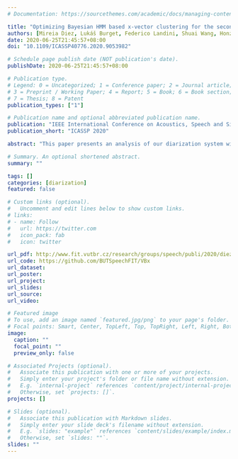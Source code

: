 ```yaml
---
# Documentation: https://sourcethemes.com/academic/docs/managing-content/

title: "Optimizing Bayesian HMM based x-vector clustering for the second DIHARD speech diarization challenge"
authors: [Mireia Diez, Lukáš Burget, Federico Landini, Shuai Wang, Honza Černocký]
date: 2020-06-25T21:45:57+08:00
doi: "10.1109/ICASSP40776.2020.9053982"

# Schedule page publish date (NOT publication's date).
publishDate: 2020-06-25T21:45:57+08:00

# Publication type.
# Legend: 0 = Uncategorized; 1 = Conference paper; 2 = Journal article;
# 3 = Preprint / Working Paper; 4 = Report; 5 = Book; 6 = Book section;
# 7 = Thesis; 8 = Patent
publication_types: ["1"]

# Publication name and optional abbreviated publication name.
publication: "IEEE International Conference on Acoustics, Speech and Signal Processing (ICASSP), Barcelona, Spain, 2020"
publication_short: "ICASSP 2020"

abstract: "This paper presents an analysis of our diarization system winning the second DIHARD speech diarization challenge, track 1. This system is based on clustering x-vector speaker embeddings extracted every 0.25s from short segments of the input recording. In this paper, we focus on the two x-vector clustering methods employed, namely Agglomerative Hierarchical Clustering followed by a clustering based on Bayesian Hidden Markov Model (BHMM). Even though the system submitted to the challenge had further post-processing steps, we will show that using this BHMM solely is enough to achieve the best performance in the challenge. The analysis will show improvements achieved by optimizing individual processing steps, including a simple procedure to effectively perform domain adaptation by Probabilistic Linear Discriminant Analysis model interpolation. All experiments are performed in the DIHARD II evaluation framework."

# Summary. An optional shortened abstract.
summary: ""

tags: []
categories: [diarization]
featured: false

# Custom links (optional).
#   Uncomment and edit lines below to show custom links.
# links:
# - name: Follow
#   url: https://twitter.com
#   icon_pack: fab
#   icon: twitter

url_pdf: http://www.fit.vutbr.cz/research/groups/speech/publi/2020/diez_icassp2020_09053982.pdf
url_code: https://github.com/BUTSpeechFIT/VBx
url_dataset:
url_poster:
url_project:
url_slides:
url_source:
url_video:

# Featured image
# To use, add an image named `featured.jpg/png` to your page's folder. 
# Focal points: Smart, Center, TopLeft, Top, TopRight, Left, Right, BottomLeft, Bottom, BottomRight.
image:
  caption: ""
  focal_point: ""
  preview_only: false

# Associated Projects (optional).
#   Associate this publication with one or more of your projects.
#   Simply enter your project's folder or file name without extension.
#   E.g. `internal-project` references `content/project/internal-project/index.md`.
#   Otherwise, set `projects: []`.
projects: []

# Slides (optional).
#   Associate this publication with Markdown slides.
#   Simply enter your slide deck's filename without extension.
#   E.g. `slides: "example"` references `content/slides/example/index.md`.
#   Otherwise, set `slides: ""`.
slides: ""
---
```

